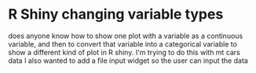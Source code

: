
# R Shiny changing variable types

does anyone know how to show one plot with a variable as a continuous variable, and then to convert that variable into a categorical variable to show a different kind of plot in R shiny.
I'm trying to do this with mt cars data
I also wanted to add a file input widget so the user can input the data

        